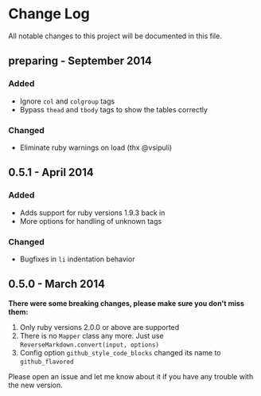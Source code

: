 # Change Log
All notable changes to this project will be documented in this file.


## preparing - September 2014
### Added
- Ignore `col` and `colgroup` tags
- Bypass `thead` and `tbody` tags to show the tables correctly

### Changed
- Eliminate ruby warnings on load (thx @vsipuli)


## 0.5.1 - April 2014
### Added
- Adds support for ruby versions 1.9.3 back in
- More options for handling of unknown tags

### Changed
- Bugfixes in `li` indentation behavior


## 0.5.0 - March 2014
**There were some breaking changes, please make sure you don't miss them:**

1. Only ruby versions 2.0.0 or above are supported
2. There is no `Mapper` class any more. Just use `ReverseMarkdown.convert(input, options)`
3. Config option `github_style_code_blocks` changed its name to `github_flavored`

Please open an issue and let me know about it if you have any trouble with the new version.
